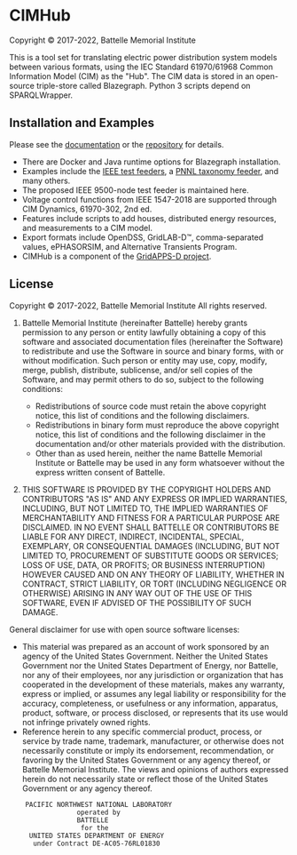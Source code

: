 # CIMHub

Copyright &copy; 2017-2022, Battelle Memorial Institute

This is a tool set for translating electric power distribution system models between
various formats, using the IEC Standard 61970/61968 Common Information Model (CIM) as the "Hub".
The CIM data is stored in an open-source triple-store called Blazegraph.
Python 3 scripts depend on SPARQLWrapper.

## Installation and Examples

Please see the [documentation](https://cimhub.readthedocs.io/en/latest/) or the 
[repository](https://github.com/GRIDAPPSD/CIMHub) for details.

* There are Docker and Java runtime options for Blazegraph installation.
* Examples include the [IEEE test feeders](https://cmte.ieee.org/pes-testfeeders/resources/), a [PNNL taxonomy feeder](https://doi.org/10.1109/PES.2009.5275900), and many others.
* The proposed IEEE 9500-node test feeder is maintained here.
* Voltage control functions from IEEE 1547-2018 are supported through CIM Dynamics, 61970-302, 2nd ed.
* Features include scripts to add houses, distributed energy resources, and measurements to a CIM model.
* Export formats include OpenDSS, GridLAB-D&trade;, comma-separated values, ePHASORSIM, and Alternative Transients Program.
* CIMHub is a component of the [GridAPPS-D project](https://doi.org/10.1109/ACCESS.2018.2851186).


## License

<div>
Copyright &copy; 2017-2022, Battelle Memorial Institute All rights reserved.
</div>
    

1. Battelle Memorial Institute (hereinafter Battelle) hereby grants permission to any person or entity lawfully obtaining a copy of this software and associated documentation files (hereinafter the Software) to redistribute and use the Software in source and binary forms, with or without modification. Such person or entity may use, copy, modify, merge, publish, distribute, sublicense, and/or sell copies of the Software, and may permit others to do so, subject to the following conditions:
    * Redistributions of source code must retain the above copyright notice, this list of conditions and the following disclaimers.
    * Redistributions in binary form must reproduce the above copyright notice, this list of conditions and the following disclaimer in the documentation and/or other materials provided with the distribution.
    * Other than as used herein, neither the name Battelle Memorial Institute or Battelle may be used in any form whatsoever without the express written consent of Battelle.

2. THIS SOFTWARE IS PROVIDED BY THE COPYRIGHT HOLDERS AND CONTRIBUTORS "AS IS" AND ANY EXPRESS OR IMPLIED WARRANTIES, INCLUDING, BUT NOT LIMITED TO, THE IMPLIED WARRANTIES OF MERCHANTABILITY AND FITNESS FOR A PARTICULAR PURPOSE ARE DISCLAIMED. IN NO EVENT SHALL BATTELLE OR CONTRIBUTORS BE LIABLE FOR ANY DIRECT, INDIRECT, INCIDENTAL, SPECIAL, EXEMPLARY, OR CONSEQUENTIAL DAMAGES (INCLUDING, BUT NOT LIMITED TO, PROCUREMENT OF SUBSTITUTE GOODS OR SERVICES; LOSS OF USE, DATA, OR PROFITS; OR BUSINESS INTERRUPTION) HOWEVER CAUSED AND ON ANY THEORY OF LIABILITY, WHETHER IN CONTRACT, STRICT LIABILITY, OR TORT (INCLUDING NEGLIGENCE OR OTHERWISE) ARISING IN ANY WAY OUT OF THE USE OF THIS SOFTWARE, EVEN IF ADVISED OF THE POSSIBILITY OF SUCH DAMAGE.

General disclaimer for use with open source software licenses:

* This material was prepared as an account of work sponsored by an agency of the United States Government. Neither the United States Government nor the United States Department of Energy, nor Battelle, nor any of their employees, nor any jurisdiction or organization that has cooperated in the development of these materials, makes any warranty, express or implied, or assumes any legal liability or responsibility for the accuracy, completeness, or usefulness or any information, apparatus, product, software, or process disclosed, or represents that its use would not infringe privately owned rights.
* Reference herein to any specific commercial product, process, or service by trade name, trademark, manufacturer, or otherwise does not necessarily constitute or imply its endorsement, recommendation, or favoring by the United States Government or any agency thereof, or Battelle Memorial Institute. The views and opinions of authors expressed herein do not necessarily state or reflect those of the United States Government or any agency thereof.

```
    PACIFIC NORTHWEST NATIONAL LABORATORY
                 operated by
                 BATTELLE
                  for the
     UNITED STATES DEPARTMENT OF ENERGY
      under Contract DE-AC05-76RL01830
```
